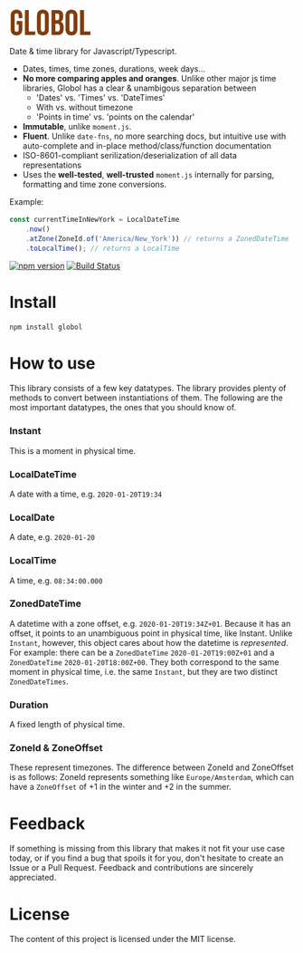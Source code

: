 <img height="50px" src="https://github.com/Artiry/globol/blob/master/logo.png?raw=true">

Date & time library for Javascript/Typescript.

* Dates, times, time zones, durations, week days...
* **No more comparing apples and oranges**. Unlike other major js time libraries, Globol has a clear & unambigous separation between
  * 'Dates' vs. 'Times' vs. 'DateTimes'
  * With vs. without timezone
  * 'Points in time' vs. 'points on the calendar'
* **Immutable**, unlike `moment.js`.
* **Fluent**. Unlike `date-fns`, no more searching docs, but intuitive use with auto-complete and in-place method/class/function documentation
* ISO-8601-compliant serilization/deserialization of all data representations
* Uses the **well-tested**, **well-trusted** `moment.js` internally for parsing, formatting and time zone conversions.

Example:

```javascript
const currentTimeInNewYork = LocalDateTime
    .now()
    .atZone(ZoneId.of('America/New_York')) // returns a ZonedDateTime
    .toLocalTime(); // returns a LocalTime
```

[![npm version](https://badge.fury.io/js/globol.svg)](https://badge.fury.io/js/globol)
[![Build Status](https://travis-ci.org/Artiry/globol.svg?branch=master)](https://travis-ci.org/github/Artiry/globol)

# Install

```shell
npm install globol
```

# How to use
This library consists of a few key datatypes. The library provides plenty of methods to convert between instantiations of them. The following are the most important datatypes, the ones that you should know of.

### Instant
This is a moment in physical time.
### LocalDateTime
A date with a time, e.g. `2020-01-20T19:34`
### LocalDate
A date, e.g. `2020-01-20`
### LocalTime
A time, e.g. `08:34:00.000`
### ZonedDateTime
A datetime with a zone offset, e.g. `2020-01-20T19:34Z+01`. Because it has an offset, it points to an unambiguous point in physical time, like Instant. Unlike `Instant`, however, this object cares about how the datetime is *represented*. For example: there can be a `ZonedDateTime` `2020-01-20T19:00Z+01` and a `ZonedDateTime` `2020-01-20T18:00Z+00`. They both correspond to the same moment in physical time, i.e. the same `Instant`, but they are two distinct `ZonedDateTimes`.
### Duration
A fixed length of physical time.
### ZoneId & ZoneOffset
These represent timezones. The difference between ZoneId and ZoneOffset is as follows: ZoneId represents something like `Europe/Amsterdam`, which can have a `ZoneOffset` of +1 in the winter and +2 in the summer.

# Feedback

If something is missing from this library that makes it not fit your use case today, or if you find a bug that spoils
it for you, don't hesitate to create an Issue or a Pull Request. Feedback and contributions are sincerely appreciated.


# License

The content of this project is licensed under the MIT license.
